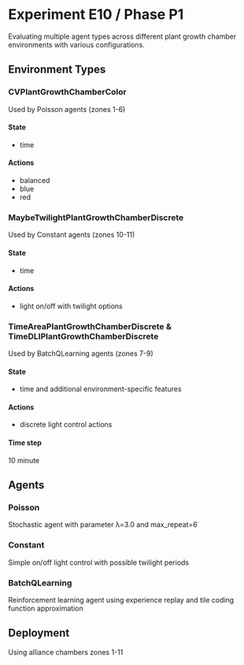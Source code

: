 # Experiment E10 / Phase P1

Evaluating multiple agent types across different plant growth chamber environments with various configurations.

## Environment Types
### CVPlantGrowthChamberColor
Used by Poisson agents (zones 1-6)
#### State
  - time

#### Actions
  - balanced
  - blue
  - red

### MaybeTwilightPlantGrowthChamberDiscrete
Used by Constant agents (zones 10-11)
#### State
  - time

#### Actions
  - light on/off with twilight options

### TimeAreaPlantGrowthChamberDiscrete & TimeDLIPlantGrowthChamberDiscrete
Used by BatchQLearning agents (zones 7-9)
#### State
  - time and additional environment-specific features

#### Actions
  - discrete light control actions

#### Time step
10 minute

## Agents
### Poisson
Stochastic agent with parameter λ=3.0 and max_repeat=6

### Constant
Simple on/off light control with possible twilight periods

### BatchQLearning
Reinforcement learning agent using experience replay and tile coding function approximation

## Deployment
Using alliance chambers zones 1-11
